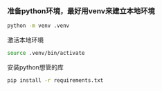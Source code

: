 ### 准备python环境，最好用venv来建立本地环境

``` bash
python -m venv .venv
```

激活本地环境
``` bash
source .venv/bin/activate
```


安装python想管的库
```bash
pip install -r requirements.txt

```


